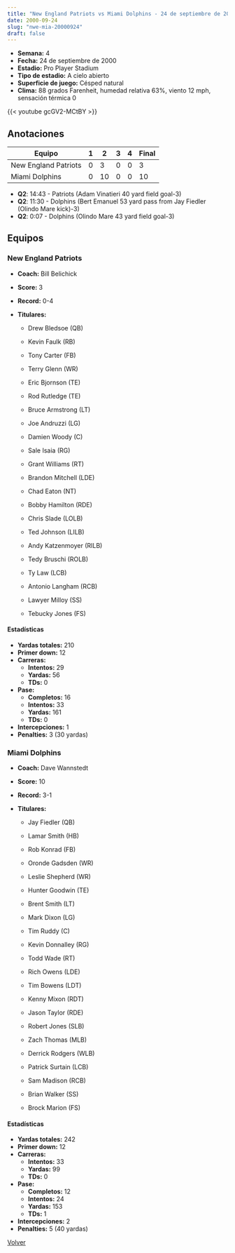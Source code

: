 ```yaml
---
title: "New England Patriots vs Miami Dolphins - 24 de septiembre de 2000"
date: 2000-09-24
slug: "nwe-mia-20000924"
draft: false
---
```


- **Semana:** 4
- **Fecha:** 24 de septiembre de 2000
- **Estadio:** Pro Player Stadium
- **Tipo de estadio:** A cielo abierto
- **Superficie de juego:** Césped natural
- **Clima:** 88 grados Farenheit, humedad relativa 63%, viento 12 mph, sensación térmica 0


{{< youtube gcGV2-MCtBY >}}


## Anotaciones
| Equipo | 1 | 2 | 3 | 4 | Final |
|--------|---|---|---|---|-------|
| New England Patriots  | 0 | 3 | 0 | 0  | 3 |
| Miami Dolphins  | 0 | 10 | 0 | 0  | 10 |
- **Q2**: 14:43 - Patriots (Adam Vinatieri 40 yard field goal-3)
- **Q2**: 11:30 - Dolphins (Bert Emanuel 53 yard pass from Jay Fiedler (Olindo Mare kick)-3)
- **Q2**: 0:07 - Dolphins (Olindo Mare 43 yard field goal-3)


## Equipos


### New England Patriots
* **Coach:** Bill Belichick
* **Score:** 3
* **Record:** 0-4
* **Titulares:** 

  * Drew Bledsoe (QB) 

  * Kevin Faulk (RB) 

  * Tony Carter (FB) 

  * Terry Glenn (WR) 

  * Eric Bjornson (TE) 

  * Rod Rutledge (TE) 

  * Bruce Armstrong (LT) 

  * Joe Andruzzi (LG) 

  * Damien Woody (C) 

  * Sale Isaia (RG) 

  * Grant Williams (RT) 

  * Brandon Mitchell (LDE) 

  * Chad Eaton (NT) 

  * Bobby Hamilton (RDE) 

  * Chris Slade (LOLB) 

  * Ted Johnson (LILB) 

  * Andy Katzenmoyer (RILB) 

  * Tedy Bruschi (ROLB) 

  * Ty Law (LCB) 

  * Antonio Langham (RCB) 

  * Lawyer Milloy (SS) 

  * Tebucky Jones (FS) 

#### Estadísticas
* **Yardas totales:** 210
* **Primer down:** 12
* **Carreras:**
  * **Intentos:** 29
  * **Yardas:** 56
  * **TDs:** 0
* **Pase:**
  * **Completos:** 16
  * **Intentos:** 33
  * **Yardas:** 161
  * **TDs:** 0
* **Intercepciones:** 1
* **Penalties:** 3 (30 yardas)

### Miami Dolphins
* **Coach:** Dave Wannstedt
* **Score:** 10
* **Record:** 3-1
* **Titulares:** 

  * Jay Fiedler (QB) 

  * Lamar Smith (HB) 

  * Rob Konrad (FB) 

  * Oronde Gadsden (WR) 

  * Leslie Shepherd (WR) 

  * Hunter Goodwin (TE) 

  * Brent Smith (LT) 

  * Mark Dixon (LG) 

  * Tim Ruddy (C) 

  * Kevin Donnalley (RG) 

  * Todd Wade (RT) 

  * Rich Owens (LDE) 

  * Tim Bowens (LDT) 

  * Kenny Mixon (RDT) 

  * Jason Taylor (RDE) 

  * Robert Jones (SLB) 

  * Zach Thomas (MLB) 

  * Derrick Rodgers (WLB) 

  * Patrick Surtain (LCB) 

  * Sam Madison (RCB) 

  * Brian Walker (SS) 

  * Brock Marion (FS) 

#### Estadísticas
* **Yardas totales:** 242
* **Primer down:** 12
* **Carreras:**
  * **Intentos:** 33
  * **Yardas:** 99
  * **TDs:** 0
* **Pase:**
  * **Completos:** 12
  * **Intentos:** 24
  * **Yardas:** 153
  * **TDs:** 1
* **Intercepciones:** 2
* **Penalties:** 5 (40 yardas)


[Volver](/historia/2000)
